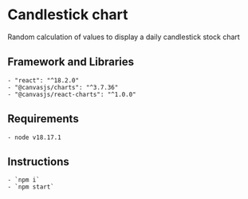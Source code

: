 # Candlestick chart

Random calculation of values to display a daily candlestick stock chart

## Framework and Libraries

    - "react": "^18.2.0"
    - "@canvasjs/charts": "^3.7.36"
    - "@canvasjs/react-charts": "^1.0.0"

## Requirements

    - node v18.17.1

## Instructions

    - `npm i`
    - `npm start`